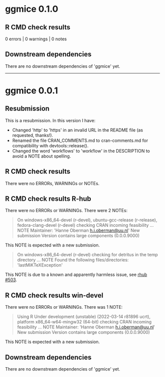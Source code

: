# ggmice 0.1.0

## R CMD check results

0 errors | 0 warnings | 0 notes

## Downstream dependencies

There are no downstream dependencies of 'ggmice' yet.

---

# ggmice 0.0.1

## Resubmission
This is a resubmission. In this version I have:
* Changed 'http' to 'https' in an invalid URL in the README file (as requested, thanks!).
* Renamed the file CRAN_COMMENTS.md to cran-comments.md for compatibility with devtools::release().
* Changed the word 'workflows' to 'workflow' in the DESCRIPTION to avoid a NOTE about spelling.

## R CMD check results
There were no ERRORs, WARNINGs or NOTEs.

## R CMD check results R-hub
There were no ERRORs or WARNINGs.
There were 2 NOTEs:

> On windows-x86_64-devel (r-devel), ubuntu-gcc-release (r-release), fedora-clang-devel (r-devel)
  checking CRAN incoming feasibility ... NOTE
  Maintainer: 'Hanne Oberman <h.i.oberman@uu.nl>'
  New submission
  Version contains large components (0.0.0.9000)

This NOTE is expected with a new submission. 

> On windows-x86_64-devel (r-devel)
  checking for detritus in the temp directory ... NOTE
  Found the following files/directories:
    'lastMiKTeXException'

This NOTE is due to a known and apparently harmless issue, see [rhub #503](https://github.com/r-hub/rhub/issues/503).

## R CMD check results win-devel
There were no ERRORs or WARNINGs.
There was 1 NOTE:

> Using R Under development (unstable) (2022-03-14 r81896 ucrt), platform x86_64-w64-mingw32 (64-bit) 
  checking CRAN incoming feasibility ... NOTE
  Maintainer: 'Hanne Oberman <h.i.oberman@uu.nl>'
  New submission
  Version contains large components (0.0.0.9000)

This NOTE is expected with a new submission. 

## Downstream dependencies
There are no downstream dependencies of 'ggmice' yet.
